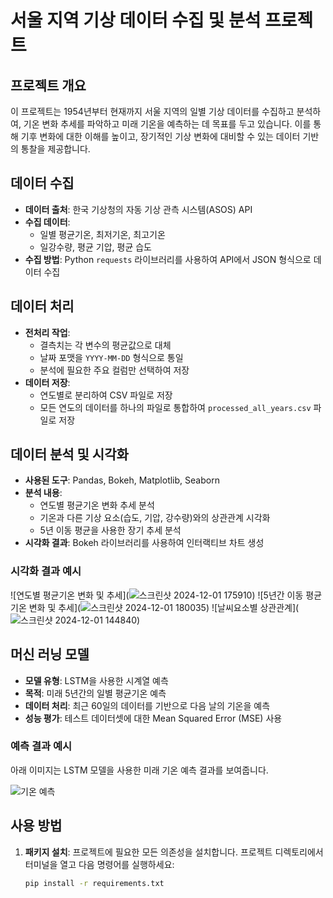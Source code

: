 # 서울 지역 기상 데이터 수집 및 분석 프로젝트

## 프로젝트 개요
이 프로젝트는 1954년부터 현재까지 서울 지역의 일별 기상 데이터를 수집하고 분석하여, 기온 변화 추세를 파악하고 미래 기온을 예측하는 데 목표를 두고 있습니다. 이를 통해 기후 변화에 대한 이해를 높이고, 장기적인 기상 변화에 대비할 수 있는 데이터 기반의 통찰을 제공합니다.

## 데이터 수집
- **데이터 출처**: 한국 기상청의 자동 기상 관측 시스템(ASOS) API
- **수집 데이터**:
  - 일별 평균기온, 최저기온, 최고기온
  - 일강수량, 평균 기압, 평균 습도
- **수집 방법**: Python `requests` 라이브러리를 사용하여 API에서 JSON 형식으로 데이터 수집

## 데이터 처리
- **전처리 작업**:
  - 결측치는 각 변수의 평균값으로 대체
  - 날짜 포맷을 `YYYY-MM-DD` 형식으로 통일
  - 분석에 필요한 주요 컬럼만 선택하여 저장
- **데이터 저장**:
  - 연도별로 분리하여 CSV 파일로 저장
  - 모든 연도의 데이터를 하나의 파일로 통합하여 `processed_all_years.csv` 파일로 저장

## 데이터 분석 및 시각화
- **사용된 도구**: Pandas, Bokeh, Matplotlib, Seaborn
- **분석 내용**:
  - 연도별 평균기온 변화 추세 분석
  - 기온과 다른 기상 요소(습도, 기압, 강수량)와의 상관관계 시각화
  - 5년 이동 평균을 사용한 장기 추세 분석
- **시각화 결과**: Bokeh 라이브러리를 사용하여 인터랙티브 차트 생성

### 시각화 결과 예시

![연도별 평균기온 변화 및 추세](![스크린샷 2024-12-01 175910](https://github.com/user-attachments/assets/8f2a4529-9068-4857-a637-c6d095fa2ef3))
![5년간 이동 평균기온 변화 및 추세](![스크린샷 2024-12-01 180035](https://github.com/user-attachments/assets/555a7bf3-b4ba-4114-8467-e3227ce61c69))
![날씨요소별 상관관계](![스크린샷 2024-12-01 144840](https://github.com/user-attachments/assets/6764a80b-1ffc-42e7-b5e5-8641c76432a0))

## 머신 러닝 모델
- **모델 유형**: LSTM을 사용한 시계열 예측
- **목적**: 미래 5년간의 일별 평균기온 예측
- **데이터 처리**: 최근 60일의 데이터를 기반으로 다음 날의 기온을 예측
- **성능 평가**: 테스트 데이터셋에 대한 Mean Squared Error (MSE) 사용

### 예측 결과 예시
아래 이미지는 LSTM 모델을 사용한 미래 기온 예측 결과를 보여줍니다.

![기온 예측](path_to_prediction_image.png)

## 사용 방법

1. **패키지 설치**:
   프로젝트에 필요한 모든 의존성을 설치합니다. 프로젝트 디렉토리에서 터미널을 열고 다음 명령어를 실행하세요:

   ```bash
   pip install -r requirements.txt

